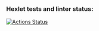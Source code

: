 ### Hexlet tests and linter status:
[![Actions Status](https://github.com/Rogozhnikova/frontend-project-44/actions/workflows/hexlet-check.yml/badge.svg)](https://github.com/Rogozhnikova/frontend-project-44/actions)